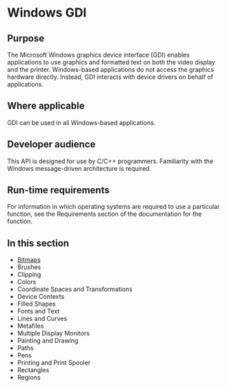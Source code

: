 <!-- https://docs.microsoft.com/en-us/windows/win32/gdi/windows-gdi -->

# Windows GDI

## Purpose

The Microsoft Windows graphics device interface (GDI) enables applications to use graphics and formatted text on both the video display and the printer. Windows-based applications do not access the graphics hardware directly. Instead, GDI interacts with device drivers on behalf of applications.

## Where applicable

GDI can be used in all Windows-based applications.

## Developer audience

This API is designed for use by C/C++ programmers. Familiarity with the Windows message-driven architecture is required.

## Run-time requirements

For information in which operating systems are required to use a particular function, see the Requirements section of the documentation for the function.

## In this section

- [Bitmaps](./bitmaps/readme.md)
- Brushes
- Clipping
- Colors
- Coordinate Spaces and Transformations
- Device Contexts
- Filled Shapes
- Fonts and Text
- Lines and Curves
- Metafiles
- Multiple Display Monitors
- Painting and Drawing
- Paths
- Pens
- Printing and Print Spooler
- Rectangles
- Regions

